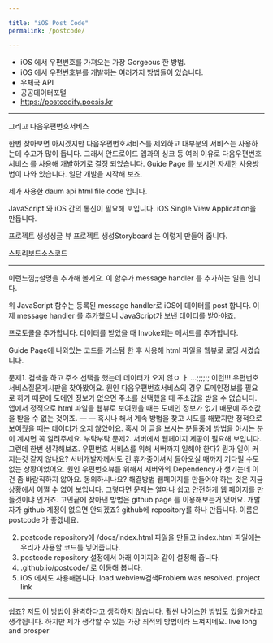 ```yaml
---

title: "iOS Post Code"
permalink: /postcode/

---
```


- iOS 에서 우편번호를 가져오는 가장 Gorgeous 한 방법.
- iOS 에서 우편번호뷰를 개발하는 여러가지 방법들이 있습니다.
- 우체국 API
- 공공데이터포털
- https://postcodify.poesis.kr



---

그리고 다음우편번호서비스

한번 찾아보면 아시겠지만 다음우편번호서비스를 제외하고 대부분의 서비스는 사용하는데 수고가 많이 듭니다.
그래서 안드로이드 앱과의 싱크 등 여러 이유로 다음우편번호서비스 를 사용해 개발하기로 결정 되었습니다.
Guide Page 를 보시면 자세한 사용방법이 나와 있습니다.
일단 개발을 시작해 보죠.

제가 사용한 daum api html file code 입니다.




JavaScript 와 iOS 간의 통신이 필요해 보입니다.
iOS Single View Application을 만듭니다.

프로젝트 생성싱글 뷰 프로젝트 생성Storyboard 는 이렇게 만들어 줍니다.

스토리보드소스코드

---

이런느낌;;설명을 추가해 볼게요.
이 함수가 message handler 를 추가하는 일을 합니다.

위 JavaScript 함수는 등록된 message handler로 iOS에 데이터를 post 합니다.
이제 message handler 를 추가했으니 JavaScript가 보낸 데이터를 받아야죠.

프로토콜을 추가합니다.
데이터를 받았을 때 Invoke되는 메서드를 추가합니다.

Guide Page에 나와있는 코드를 커스텀 한 후 사용해 html 파일을 웹뷰로 로딩 시켰습니다.

문제1.
검색을 하고 주소 선택을 했는데 데이터가 오지 않ㅇ ㅏ …;;;;;; 이런!!!
우편번호서비스질문게시판을 찾아봤어요.
원인
다음우편번호서비스의 경우 도메인정보를 필요로 하기 때문에 도메인 정보가 없으면 주소를 선택했을 때 주소값을 받을 수 없습니다. 앱에서 정적으로 html 파일을 웹뷰로 보여줬을 때는 도메인 정보가 없기 때문에 주소값을 받을 수 없는 것이죠.
—
—
혹시나 해서 계속 방법을 찾고 시도를 해봤지만 정적으로 보여줬을 때는 데이터가 오지 않았어요. 혹시 이 글을 보시는 분들중에 방법을 아시는 분이 계시면 꼭 알려주세요. 부탁부탁
문제2.
서버에서 웹페이지 제공이 필요해 보입니다. 그런데 한번 생각해보죠. 우편번호 서비스를 위해 서버까지 일해야 한다? 뭔가 일이 커지는것 같지 않나요?
서버개발자께서도 긴 휴가중이셔서 돌아오실 때까지 기다릴 수도 없는 상황이었어요.
원인
우편번호뷰를 위해서 서버와의 Dependency가 생기는데 이건 좀 바람직하지 않아요. 동의하시나요?
해결방법
웹페이지를 만들어야 하는 것은 지금상황에서 어쩔 수 없어 보입니다. 그렇다면 문제는 얼마나 쉽고 안전하게 웹 페이지를 만들것이냐 인거죠.
고민끝에 찾아낸 방법은 github page 를 이용해보는거 였어요.
개발자가 github 계정이 없으면 안되겠죠?
github에 repository를 하나 만듭니다. 이름은 postcode 가 좋겠네요.

2. postcode repository에
/docs/index.html
파일을 만들고 index.html 파일에는 우리가 사용할 코드를 넣어줍니다.
3. postcode repository 설정에서 아래 이미지와 같이 설정해 줍니다.
4. <username>.github.io/postcode/ 로 이동해 봅니다.
4. iOS 에서도 사용해봅니다.
load webview검색Problem was resolved.
project link


---

쉽죠?
저도 이 방법이 완벽하다고 생각하지 않습니다. 훨씬 나이스한 방법도 있을거라고 생각됩니다. 하지만 제가 생각할 수 있는 가장 최적의 방법이라 느껴지네요.
live long and prosper